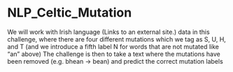# NLP_Celtic_Mutation
We will work with Irish language (Links to an external site.) data in this challenge, where there are four different mutations which we tag as S, U, H, and T (and we introduce a fifth label N for words that are not mutated like “an” above)
The challenge is then to take a text where the mutations have been removed (e.g. bhean → bean) and predict the correct mutation labels
